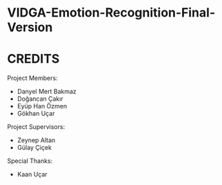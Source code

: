 # VIDGA-Emotion-Recognition-Final-Version
# CREDITS #

Project Members:
- Danyel Mert Bakmaz
- Doğancan Çakır
- Eyüp Han Özmen
- Gökhan Uçar

Project Supervisors:
- Zeynep Altan
- Gülay Çiçek

Special Thanks:
- Kaan Uçar
